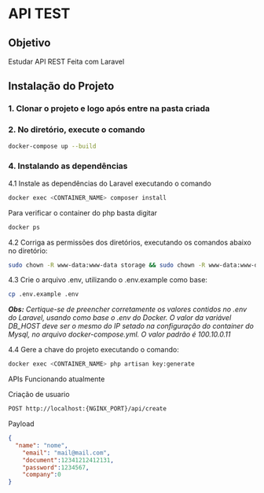 # API TEST


## Objetivo
Estudar API REST Feita com Laravel

## Instalação do Projeto

### 1. Clonar o projeto e logo após entre na pasta criada

### 2. No diretório, execute o comando

```bash
docker-compose up --build
```


### 4. Instalando as dependências
4.1 Instale as dependências do Laravel executando o comando
```bash
docker exec <CONTAINER_NAME> composer install
```
Para verificar o container do php basta digitar

```bash
docker ps
```

4.2 Corriga as permissões dos diretórios, executando os comandos abaixo no diretório:

```bash
sudo chown -R www-data:www-data storage && sudo chown -R www-data:www-data bootstrap/cache
```

4.3 Crie o arquivo .env, utilizando o .env.example como base:

```bash
cp .env.example .env
```


***Obs:** Certique-se de preencher corretamente os valores contidos no .env do Laravel, usando como base o .env do Docker. O valor da variável DB_HOST deve ser o mesmo do IP setado na configuração do container do Mysql, no arquivo docker-compose.yml. O valor padrão é 100.10.0.11*

4.4 Gere a chave do projeto executando o comando:

```bash
docker exec <CONTAINER_NAME> php artisan key:generate
```

APIs Funcionando atualmente

Criação de usuario
```bash
POST http://localhost:{NGINX_PORT}/api/create
```
Payload

```json
{
  "name": "nome",
	"email": "mail@mail.com",
	"document":12341212412131,
	"password":1234567,
	"company":0
}
```
